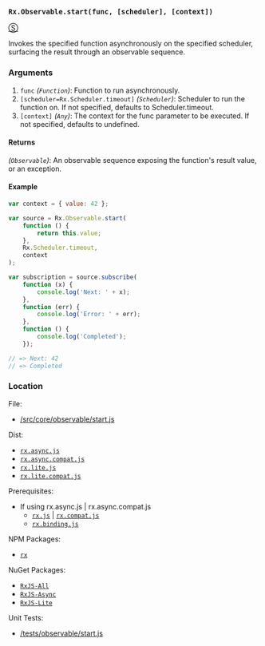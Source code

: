 ### `Rx.Observable.start(func, [scheduler], [context])`
[&#x24C8;](https://github.com/Reactive-Extensions/RxJS/blob/master/src/core/linq/observable/start.js "View in source") 

Invokes the specified function asynchronously on the specified scheduler, surfacing the result through an observable sequence.

### Arguments
1. `func` *(`Function`)*: Function to run asynchronously.
2. `[scheduler=Rx.Scheduler.timeout]` *(`Scheduler`)*: Scheduler to run the function on. If not specified, defaults to Scheduler.timeout.
3. `[context]` *(`Any`)*: The context for the func parameter to be executed.  If not specified, defaults to undefined.

#### Returns
*(`Observable`)*: An observable sequence exposing the function's result value, or an exception.

#### Example
```js
var context = { value: 42 };

var source = Rx.Observable.start(
    function () {
        return this.value; 
    }, 
    Rx.Scheduler.timeout, 
    context
);

var subscription = source.subscribe(
    function (x) {
        console.log('Next: ' + x);
    },
    function (err) {
        console.log('Error: ' + err);   
    },
    function () {
        console.log('Completed');   
    });

// => Next: 42 
// => Completed 
```

### Location

File:
- [/src/core/observable/start.js](https://github.com/Reactive-Extensions/RxJS/blob/master/src/core/linq/observable/start.js)

Dist:
- [`rx.async.js`](https://github.com/Reactive-Extensions/RxJS/blob/master/rx.async.js)
- [`rx.async.compat.js`](https://github.com/Reactive-Extensions/RxJS/blob/master/rx.async.compat.js)
- [`rx.lite.js`](https://github.com/Reactive-Extensions/RxJS/blob/master/rx.lite.js)
- [`rx.lite.compat.js`](https://github.com/Reactive-Extensions/RxJS/blob/master/rx.lite.compat.js)

Prerequisites:
- If using rx.async.js | rx.async.compat.js
    - [`rx.js`](https://github.com/Reactive-Extensions/RxJS/blob/master/dist/rx.js) | [`rx.compat.js`](https://github.com/Reactive-Extensions/RxJS/blob/master/dist/rx.compat.js)
    - [`rx.binding.js`](https://github.com/Reactive-Extensions/RxJS/blob/master/rx.binding.js)

NPM Packages:
- [`rx`](https://www.npmjs.org/package/rx)

NuGet Packages:
- [`RxJS-All`](http://www.nuget.org/packages/RxJS-All)
- [`RxJS-Async`](http://www.nuget.org/packages/RxJS-Async)
- [`RxJS-Lite`](http://www.nuget.org/packages/RxJS-Lite/)

Unit Tests:
- [/tests/observable/start.js](https://github.com/Reactive-Extensions/RxJS/blob/master/tests/observable/start.js)